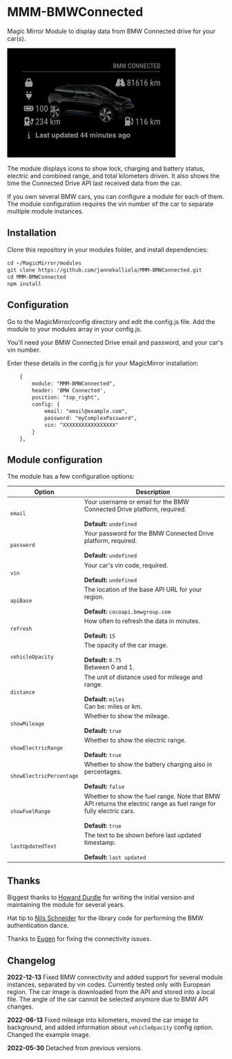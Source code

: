 # MMM-BMWConnected
Magic Mirror Module to display data from BMW Connected drive for your car(s).

![Screenshot](screenshot.png "Screenshot")

The module displays icons to show lock, charging and battery status, electric and combined range, and total kilometers driven. It also shows the time the Connected Drive API last received data from the car.

If you own several BMW cars, you can configure a module for each of them. The module configuration requires the vin number of the car to separate multiple module instances.

## Installation

Clone this repository in your modules folder, and install dependencies:

    cd ~/MagicMirror/modules 
    git clone https://github.com/jannekalliola/MMM-BMWConnected.git
    cd MMM-BMWConnected
    npm install 


## Configuration

Go to the MagicMirror/config directory and edit the config.js file. Add the module to your modules array in your config.js.

You'll need your BMW Connected Drive email and password, and your car's vin number.

Enter these details in the config.js for your MagicMirror installation:

        {
            module: "MMM-BMWConnected",
            header: 'BMW Connected',
            position: "top_right",
            config: {
                email: "email@example.com",
                password: "myComplexPassword",
                vin: "XXXXXXXXXXXXXXXXX"
            }
        },

## Module configuration
The module has a few configuration options:

<table>
  <thead>
    <tr>
      <th>Option</th>
      <th>Description</th>
    </tr>
  </thead>
  <tbody>
    <tr>
      <td><code>email</code></td>
      <td>Your username or email for the BMW Connected Drive platform, required.<br /><br /><strong>Default: </strong><code>undefined</code></td>
    </tr>
    <tr>
      <td><code>password</code></td>
      <td>Your password for the BMW Connected Drive platform, required.<br /><br /><strong>Default: </strong><code>undefined</code></td>
    </tr>
    <tr>
      <td><code>vin</code></td>
      <td>Your car's vin code, required.<br /><br /><strong>Default: </strong><code>undefined</code></td>
    </tr>
    <tr>
      <td><code>apiBase</code></td>
      <td>The location of the base API URL for your region.<br /><br /><strong>Default: </strong><code>cocoapi.bmwgroup.com</code></td>
    </tr>
    <tr>
      <td><code>refresh</code></td>
      <td>How often to refresh the data in minutes. <br /><br /><strong>Default: </strong><code>15</code> </td>
    </tr>
    <tr>
      <td><code>vehicleOpacity</code></td>
      <td>The opacity of the car image. <br /><br /><strong>Default: </strong><code>0.75</code><br/>Between 0 and 1.</td>
    </tr>
    <tr>
      <td><code>distance</code></td>
      <td>The unit of distance used for mileage and range. <br /><br /><strong>Default: </strong><code>miles</code><br/>Can be: miles or km.</td>
    </tr>
    <tr>
      <td><code>showMileage</code></td>
      <td>Whether to show the mileage. <br /><br /><strong>Default: </strong><code>true</code>
    </tr>
    <tr>
      <td><code>showElectricRange</code></td>
      <td>Whether to show the electric range. <br /><br /><strong>Default: </strong><code>true</code>
    </tr>
    <tr>
      <td><code>showElectricPercentage</code></td>
      <td>Whether to show the battery charging also in percentages. <br /><br /><strong>Default: </strong><code>false</code>
    </tr>
    <tr>
      <td><code>showFuelRange</code></td>
      <td>Whether to show the fuel range. Note that BMW API returns the electric range as fuel range for fully electric cars.<br /><br /><strong>Default: </strong><code>true</code>
    </tr>
    <tr>
      <td><code>lastUpdatedText</code></td>
      <td>The text to be shown before last updated timestamp. <br /><br /><strong>Default: </strong><code>last updated</code>
    </tr>
  </tbody>
</table>

## Thanks

Biggest thanks to [Howard Durdle](https://github.com/hdurdle) for writing the initial version and maintaining the module for several years.

Hat tip to [Nils Schneider](https://github.com/Lyve1981/BMW-ConnectedDrive-JSON-Wrapper) for the library code for performing the BMW authentication dance.

Thanks to [Eugen](https://github.com/yfre/MMM-BMWConnected) for fixing the connectivity issues.

## Changelog

**2022-12-13** Fixed BMW connectivity and added support for several module instances, separated by vin codes. Currently tested only with European region. The car image is downloaded from the API and stored into a local file. The angle of the car cannot be selected anymore due to BMW API changes.

**2022-06-13** Fixed mileage into kilometers, moved the car image to background, and added information about `vehicleOpacity` config option. Changed the example image.

**2022-05-30** Detached from previous versions.
